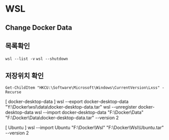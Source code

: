 # WSL

## Change Docker Data

## 목록확인

`wsl --list -v`
`wsl --shutdown`

## 저장위치 확인

`Get-ChildItem "HKCU:\Software\Microsoft\Windows\CurrentVersion\Lxss" -Recurse`

[ docker-desktop-data ]
wsl --export docker-desktop-data "Y:\Docker\wsl\data\docker-desktop-data.tar"
wsl --unregister docker-desktop-data
wsl --import docker-desktop-data "F:\Docker\Data" "F:\Docker\Data\docker-desktop-data.tar" --version 2

[ Ubuntu ]
wsl --import Ubuntu "F:\Docker\Wsl" "F:\Docker\Wsl\Ubuntu.tar" --version 2
